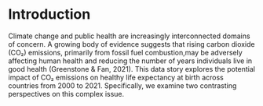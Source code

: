 # Introduction

Climate change and public health are increasingly interconnected domains of concern. A growing body of evidence suggests that rising carbon dioxide (CO₂) emissions, primarily from fossil fuel combustion,may be adversely affecting human health and reducing the number of years individuals live in good health (Greenstone & Fan, 2021). This data story explores the potential impact of CO₂ emissions on healthy life expectancy at birth across countries from 2000 to 2021. Specifically, we examine two contrasting perspectives on this complex issue.
